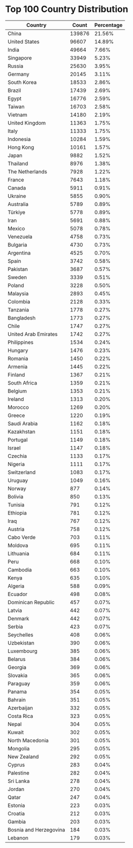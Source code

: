 # Top 100 Country Distribution
| Country | Count | Percentage |
|----|----|----|
| China | 139876 | 21.56% |
| United States | 96607 | 14.89% |
| India | 49664 | 7.66% |
| Singapore | 33949 | 5.23% |
| Russia | 25630 | 3.95% |
| Germany | 20145 | 3.11% |
| South Korea | 18533 | 2.86% |
| Brazil | 17439 | 2.69% |
| Egypt | 16776 | 2.59% |
| Taiwan | 16703 | 2.58% |
| Vietnam | 14180 | 2.19% |
| United Kingdom | 11363 | 1.75% |
| Italy | 11333 | 1.75% |
| Indonesia | 10284 | 1.59% |
| Hong Kong | 10161 | 1.57% |
| Japan | 9882 | 1.52% |
| Thailand | 8976 | 1.38% |
| The Netherlands | 7928 | 1.22% |
| France | 7643 | 1.18% |
| Canada | 5911 | 0.91% |
| Ukraine | 5855 | 0.90% |
| Australia | 5789 | 0.89% |
| Türkiye | 5778 | 0.89% |
| Iran | 5691 | 0.88% |
| Mexico | 5078 | 0.78% |
| Venezuela | 4758 | 0.73% |
| Bulgaria | 4730 | 0.73% |
| Argentina | 4525 | 0.70% |
| Spain | 3742 | 0.58% |
| Pakistan | 3687 | 0.57% |
| Sweden | 3339 | 0.51% |
| Poland | 3228 | 0.50% |
| Malaysia | 2893 | 0.45% |
| Colombia | 2128 | 0.33% |
| Tanzania | 1778 | 0.27% |
| Bangladesh | 1773 | 0.27% |
| Chile | 1747 | 0.27% |
| United Arab Emirates | 1742 | 0.27% |
| Philippines | 1534 | 0.24% |
| Hungary | 1476 | 0.23% |
| Romania | 1450 | 0.22% |
| Armenia | 1445 | 0.22% |
| Finland | 1367 | 0.21% |
| South Africa | 1359 | 0.21% |
| Belgium | 1353 | 0.21% |
| Ireland | 1313 | 0.20% |
| Morocco | 1269 | 0.20% |
| Greece | 1220 | 0.19% |
| Saudi Arabia | 1162 | 0.18% |
| Kazakhstan | 1151 | 0.18% |
| Portugal | 1149 | 0.18% |
| Israel | 1147 | 0.18% |
| Czechia | 1133 | 0.17% |
| Nigeria | 1111 | 0.17% |
| Switzerland | 1083 | 0.17% |
| Uruguay | 1049 | 0.16% |
| Norway | 877 | 0.14% |
| Bolivia | 850 | 0.13% |
| Tunisia | 791 | 0.12% |
| Ethiopia | 781 | 0.12% |
| Iraq | 767 | 0.12% |
| Austria | 758 | 0.12% |
| Cabo Verde | 703 | 0.11% |
| Moldova | 695 | 0.11% |
| Lithuania | 684 | 0.11% |
| Peru | 668 | 0.10% |
| Cambodia | 663 | 0.10% |
| Kenya | 635 | 0.10% |
| Algeria | 588 | 0.09% |
| Ecuador | 498 | 0.08% |
| Dominican Republic | 457 | 0.07% |
| Latvia | 442 | 0.07% |
| Denmark | 442 | 0.07% |
| Serbia | 423 | 0.07% |
| Seychelles | 408 | 0.06% |
| Uzbekistan | 390 | 0.06% |
| Luxembourg | 385 | 0.06% |
| Belarus | 384 | 0.06% |
| Georgia | 369 | 0.06% |
| Slovakia | 365 | 0.06% |
| Paraguay | 359 | 0.06% |
| Panama | 354 | 0.05% |
| Bahrain | 351 | 0.05% |
| Azerbaijan | 332 | 0.05% |
| Costa Rica | 323 | 0.05% |
| Nepal | 304 | 0.05% |
| Kuwait | 302 | 0.05% |
| North Macedonia | 301 | 0.05% |
| Mongolia | 295 | 0.05% |
| New Zealand | 292 | 0.05% |
| Cyprus | 283 | 0.04% |
| Palestine | 282 | 0.04% |
| Sri Lanka | 278 | 0.04% |
| Jordan | 270 | 0.04% |
| Qatar | 247 | 0.04% |
| Estonia | 223 | 0.03% |
| Croatia | 212 | 0.03% |
| Gambia | 203 | 0.03% |
| Bosnia and Herzegovina | 184 | 0.03% |
| Lebanon | 179 | 0.03% |
